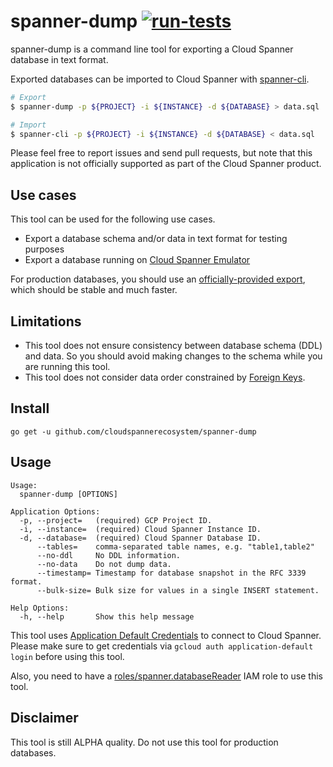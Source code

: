 spanner-dump [![run-tests](https://github.com/cloudspannerecosystem/spanner-dump/actions/workflows/run-tests.yaml/badge.svg)](https://github.com/cloudspannerecosystem/spanner-dump/actions/workflows/run-tests.yaml)
===

spanner-dump is a command line tool for exporting a Cloud Spanner database in text format.

Exported databases can be imported to Cloud Spanner with [spanner-cli](https://github.com/cloudspannerecosystem/spanner-cli).

```sh
# Export
$ spanner-dump -p ${PROJECT} -i ${INSTANCE} -d ${DATABASE} > data.sql

# Import
$ spanner-cli -p ${PROJECT} -i ${INSTANCE} -d ${DATABASE} < data.sql
```

Please feel free to report issues and send pull requests, but note that this application is not officially supported as part of the Cloud Spanner product.

## Use cases

This tool can be used for the following use cases.

- Export a database schema and/or data in text format for testing purposes
- Export a database running on [Cloud Spanner Emulator](https://cloud.google.com/spanner/docs/emulator)

For production databases, you should use an [officially-provided export](https://cloud.google.com/spanner/docs/export),
which should be stable and much faster.

## Limitations

- This tool does not ensure consistency between database schema (DDL) and data. So you should avoid making changes to the schema while you are running this tool. 
- This tool does not consider data order constrained by [Foreign Keys](https://cloud.google.com/spanner/docs/foreign-keys/overview).

## Install

```
go get -u github.com/cloudspannerecosystem/spanner-dump
```

## Usage

```
Usage:
  spanner-dump [OPTIONS]

Application Options:
  -p, --project=   (required) GCP Project ID.
  -i, --instance=  (required) Cloud Spanner Instance ID.
  -d, --database=  (required) Cloud Spanner Database ID.
      --tables=    comma-separated table names, e.g. "table1,table2"
      --no-ddl     No DDL information.
      --no-data    Do not dump data.
      --timestamp= Timestamp for database snapshot in the RFC 3339 format.
      --bulk-size= Bulk size for values in a single INSERT statement.

Help Options:
  -h, --help       Show this help message
```

This tool uses [Application Default Credentials](https://cloud.google.com/docs/authentication/production)
to connect to Cloud Spanner. Please make sure to get credentials via `gcloud auth application-default login`
before using this tool.

Also, you need to have a [roles/spanner.databaseReader](https://cloud.google.com/spanner/docs/iam#roles)
IAM role to use this tool.

## Disclaimer
This tool is still ALPHA quality. Do not use this tool for production databases.
